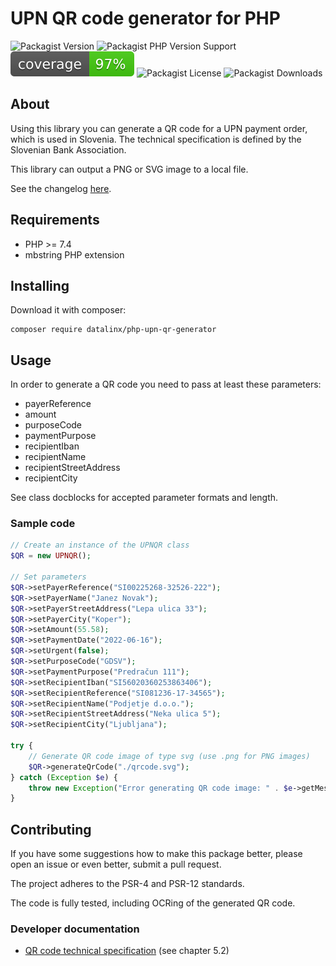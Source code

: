 # UPN QR code generator for PHP

![Packagist Version](https://img.shields.io/packagist/v/datalinx/php-upn-qr-generator)
![Packagist PHP Version Support](https://img.shields.io/packagist/php-v/datalinx/php-upn-qr-generator)
![Coverage 100%](assets/coverage.svg)
![Packagist License](https://img.shields.io/packagist/l/datalinx/php-upn-qr-generator)
![Packagist Downloads](https://img.shields.io/packagist/dt/datalinx/php-upn-qr-generator)

## About
Using this library you can generate a QR code for a UPN payment order, which is used in Slovenia. The technical specification is defined by the Slovenian Bank Association.

This library can output a PNG or SVG image to a local file.

See the changelog [here](CHANGELOG.md).

## Requirements
- PHP >= 7.4
- mbstring PHP extension

## Installing
Download it with composer:
```shell
composer require datalinx/php-upn-qr-generator
````

## Usage
In order to generate a QR code you need to pass at least these parameters:
* payerReference
* amount
* purposeCode
* paymentPurpose
* recipientIban
* recipientName
* recipientStreetAddress
* recipientCity

See class docblocks for accepted parameter formats and length.

### Sample code
```php
// Create an instance of the UPNQR class
$QR = new UPNQR();

// Set parameters
$QR->setPayerReference("SI00225268-32526-222");
$QR->setPayerName("Janez Novak");
$QR->setPayerStreetAddress("Lepa ulica 33");
$QR->setPayerCity("Koper");
$QR->setAmount(55.58);
$QR->setPaymentDate("2022-06-16");
$QR->setUrgent(false);
$QR->setPurposeCode("GDSV");
$QR->setPaymentPurpose("Predračun 111");
$QR->setRecipientIban("SI56020360253863406");
$QR->setRecipientReference("SI081236-17-34565");
$QR->setRecipientName("Podjetje d.o.o.");
$QR->setRecipientStreetAddress("Neka ulica 5");
$QR->setRecipientCity("Ljubljana");

try {
    // Generate QR code image of type svg (use .png for PNG images)
    $QR->generateQrCode("./qrcode.svg");
} catch (Exception $e) {
    throw new Exception("Error generating QR code image: " . $e->getMessage());
}

```

## Contributing
If you have some suggestions how to make this package better, please open an issue or even better, submit a pull request.

The project adheres to the PSR-4 and PSR-12 standards.

The code is fully tested, including OCRing of the generated QR code.

### Developer documentation
* [QR code technical specification](https://upn-qr.si/uploads/files/Tehnicni%20standard%20UPN%20QR.pdf) (see chapter 5.2)
